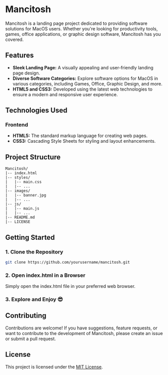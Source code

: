 # Mancitosh

Mancitosh is a landing page project dedicated to providing software solutions for MacOS users. Whether you're looking for productivity tools, games, office applications, or graphic design software, Mancitosh has you covered.

## Features

- **Sleek Landing Page:** A visually appealing and user-friendly landing page design.
- **Diverse Software Categories:** Explore software options for MacOS in various categories, including Games, Office, Graphic Design, and more.
- **HTML5 and CSS3:** Developed using the latest web technologies to ensure a modern and responsive user experience.

## Technologies Used

### Frontend
- **HTML5:** The standard markup language for creating web pages.
- **CSS3:** Cascading Style Sheets for styling and layout enhancements.

## Project Structure

```plaintext
Mancitosh/
|-- index.html
|-- styles/
|   |-- main.css
|   |-- ...
|-- images/
|   |-- banner.jpg
|   |-- ...
|-- js/
|   |-- main.js
|   |-- ...
|-- README.md
|-- LICENSE
```

## Getting Started

### 1. Clone the Repository

```bash
git clone https://github.com/yourusername/mancitosh.git
```
### 2. Open index.html in a Browser
Simply open the index.html file in your preferred web browser.

### 3. Explore and Enjoy 😎

## Contributing
Contributions are welcome! If you have suggestions, feature requests, or want to contribute to the development of Mancitosh, please create an issue or submit a pull request.

## License
This project is licensed under the [MIT License](url).

